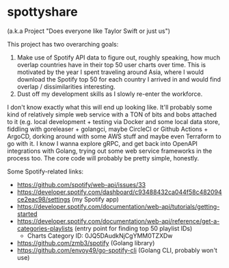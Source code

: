 # spottyshare
(a.k.a Project "Does everyone like Taylor Swift or just us")


This project has two overarching goals:

1) Make use of Spotify API data to figure out, roughly speaking, how much overlap countries have in their top 50 user charts over time. This is motivated by the year I spent traveling around Asia, where I would download the Spotify top 50 for each country I arrived in and would find overlap / dissimilarities interesting.
2) Dust off my development skills as I slowly re-enter the workforce.

I don't know exactly what this will end up looking like. It'll probably some kind of relatively simple web service with a TON of bits and bobs attached to it (e.g. local development + testing via Docker and some local data store, fiddling with goreleaser + golangci, maybe CircleCI or Github Actions + ArgoCD, dorking around with some AWS stuff and maybe even Terraform to go with it. I know I wanna explore gRPC, and get back into OpenAPI integrations with Golang, trying out some web service frameworks in the process too. The core code will probably be pretty simple, honestly.

Some Spotify-related links:
* https://github.com/spotify/web-api/issues/33
* https://developer.spotify.com/dashboard/c93488432ca044f58c482094ce2eac98/settings (my Spotify app)
* https://developer.spotify.com/documentation/web-api/tutorials/getting-started
* https://developer.spotify.com/documentation/web-api/reference/get-a-categories-playlists (entry point for finding top 50 playlist IDs)
	* Charts Category ID: 0JQ5DAudkNjCgYMM0TZXDw
* https://github.com/zmb3/spotify (Golang library)
* https://github.com/envoy49/go-spotify-cli (Golang CLI, probably won't use)

